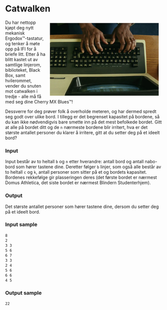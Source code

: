 # Catwalken

<img src="img/keyboard.png" align="right" width="350px" style="margin: 10px;">

Du har nettopp kjøpt deg nytt mekanisk Ergodox™-tastatur, og tenker å møte opp på IFI for å briefe litt. Etter å ha blitt kastet ut av samtlige linjerom, biblioteket, Black Box, samt hvilerommet, vender du snuten mot catwalken i tredje - alle må få med seg dine Cherry MX Blues™!

Dessverre for deg prøver folk å overholde meteren, og har dermed spredt seg godt over ulike bord. I tillegg er det begrenset kapasitet på bordene, så du kan ikke nødvendigvis bare smette inn på det mest befolkede bordet. Gitt at alle på bordet ditt og de `n` nærmeste bordene blir irritert, hva er det største antallet personer du klarer å irritere, gitt at du setter deg på et ideelt bord?

### Input
Input består av to heltall `b` og `n` etter hverandre: antall bord og antall nabo-bord som hører tastene dine. Deretter følger `b` linjer, som også alle består av to heltall `c` og `k`, antall personer som sitter på et og bordets kapasitet. Bordenes rekkefølge gir plasseringen deres (det første bordet er nærmest Domus Athletica, det siste bordet er nærmest Blindern Studenterhjem).

### Output
Det største antallet personer som hører tastene dine, dersom du setter deg på et ideelt bord.

### Input sample
```
8
2
3 3
5 6
6 7
3 3
2 4
5 6
6 6
4 5
```

### Output sample
```
22
```
